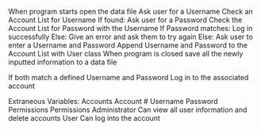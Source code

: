 When program starts open the data file
Ask user for a Username
    Check an Account List for Username
    If found:
        Ask user for a Password
        Check the Account List for Password with the Username
            If Password matches:
                Log in successfully
            Else:
                Give an error and ask them to try again
    Else:
        Ask user to enter a Username and Password
            Append Username and Password to the Account List with User class
When program is closed save all the newly inputted information to a data file

If both match a defined Username and Password Log in to the associated account

Extraneous Variables:
    Accounts
        Account #
        Username
        Password
        Permissions
    Permissions
        Administrator
            Can view all user information and delete accounts
        User
            Can log into the account


